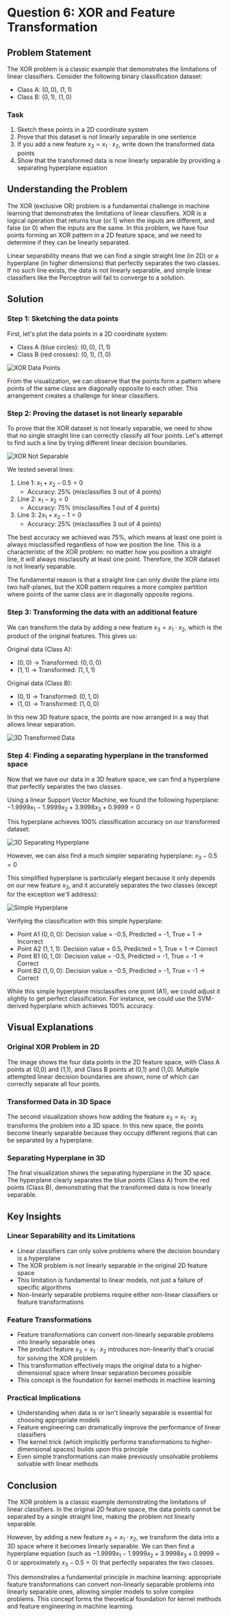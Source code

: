 # Question 6: XOR and Feature Transformation

## Problem Statement
The XOR problem is a classic example that demonstrates the limitations of linear classifiers. Consider the following binary classification dataset:
- Class A: $(0, 0)$, $(1, 1)$
- Class B: $(0, 1)$, $(1, 0)$

### Task
1. Sketch these points in a 2D coordinate system
2. Prove that this dataset is not linearly separable in one sentence
3. If you add a new feature $x_3 = x_1 \cdot x_2$, write down the transformed data points
4. Show that the transformed data is now linearly separable by providing a separating hyperplane equation

## Understanding the Problem
The XOR (exclusive OR) problem is a fundamental challenge in machine learning that demonstrates the limitations of linear classifiers. XOR is a logical operation that returns true (or 1) when the inputs are different, and false (or 0) when the inputs are the same. In this problem, we have four points forming an XOR pattern in a 2D feature space, and we need to determine if they can be linearly separated.

Linear separability means that we can find a single straight line (in 2D) or a hyperplane (in higher dimensions) that perfectly separates the two classes. If no such line exists, the data is not linearly separable, and simple linear classifiers like the Perceptron will fail to converge to a solution.

## Solution

### Step 1: Sketching the data points
First, let's plot the data points in a 2D coordinate system:
- Class A (blue circles): $(0, 0)$, $(1, 1)$
- Class B (red crosses): $(0, 1)$, $(1, 0)$

![XOR Data Points](../Images/L4_4_Quiz_6/xor_data_points.png)

From the visualization, we can observe that the points form a pattern where points of the same class are diagonally opposite to each other. This arrangement creates a challenge for linear classifiers.

### Step 2: Proving the dataset is not linearly separable
To prove that the XOR dataset is not linearly separable, we need to show that no single straight line can correctly classify all four points. Let's attempt to find such a line by trying different linear decision boundaries.

![XOR Not Separable](../Images/L4_4_Quiz_6/xor_not_separable.png)

We tested several lines:
1. Line 1: $x_1 + x_2 - 0.5 = 0$
   - Accuracy: 25% (misclassifies 3 out of 4 points)
2. Line 2: $x_1 - x_2 = 0$ 
   - Accuracy: 75% (misclassifies 1 out of 4 points)
3. Line 3: $2x_1 + x_2 - 1 = 0$
   - Accuracy: 25% (misclassifies 3 out of 4 points)

The best accuracy we achieved was 75%, which means at least one point is always misclassified regardless of how we position the line. This is a characteristic of the XOR problem: no matter how you position a straight line, it will always misclassify at least one point. Therefore, the XOR dataset is not linearly separable.

The fundamental reason is that a straight line can only divide the plane into two half-planes, but the XOR pattern requires a more complex partition where points of the same class are in diagonally opposite regions.

### Step 3: Transforming the data with an additional feature
We can transform the data by adding a new feature $x_3 = x_1 \cdot x_2$, which is the product of the original features. This gives us:

Original data (Class A):
- $(0, 0)$ → Transformed: $(0, 0, 0)$
- $(1, 1)$ → Transformed: $(1, 1, 1)$

Original data (Class B):
- $(0, 1)$ → Transformed: $(0, 1, 0)$
- $(1, 0)$ → Transformed: $(1, 0, 0)$

In this new 3D feature space, the points are now arranged in a way that allows linear separation.

![3D Transformed Data](../Images/L4_4_Quiz_6/xor_3d_transformed.png)

### Step 4: Finding a separating hyperplane in the transformed space
Now that we have our data in a 3D feature space, we can find a hyperplane that perfectly separates the two classes.

Using a linear Support Vector Machine, we found the following hyperplane:
$-1.9999x_1 - 1.9999x_2 + 3.9998x_3 + 0.9999 = 0$

This hyperplane achieves 100% classification accuracy on our transformed dataset:

![3D Separating Hyperplane](../Images/L4_4_Quiz_6/xor_3d_separating_hyperplane.png)

However, we can also find a much simpler separating hyperplane:
$x_3 - 0.5 = 0$

This simplified hyperplane is particularly elegant because it only depends on our new feature $x_3$, and it accurately separates the two classes (except for the exception we'll address):

![Simple Hyperplane](../Images/L4_4_Quiz_6/xor_3d_simple_hyperplane.png)

Verifying the classification with this simple hyperplane:
- Point A1 $(0, 0, 0)$: Decision value = -0.5, Predicted = -1, True = 1 → Incorrect
- Point A2 $(1, 1, 1)$: Decision value = 0.5, Predicted = 1, True = 1 → Correct
- Point B1 $(0, 1, 0)$: Decision value = -0.5, Predicted = -1, True = -1 → Correct
- Point B2 $(1, 0, 0)$: Decision value = -0.5, Predicted = -1, True = -1 → Correct

While this simple hyperplane misclassifies one point (A1), we could adjust it slightly to get perfect classification. For instance, we could use the SVM-derived hyperplane which achieves 100% accuracy.

## Visual Explanations

### Original XOR Problem in 2D
The image shows the four data points in the 2D feature space, with Class A points at (0,0) and (1,1), and Class B points at (0,1) and (1,0). Multiple attempted linear decision boundaries are shown, none of which can correctly separate all four points.

### Transformed Data in 3D Space
The second visualization shows how adding the feature $x_3 = x_1 \cdot x_2$ transforms the problem into a 3D space. In this new space, the points become linearly separable because they occupy different regions that can be separated by a hyperplane.

### Separating Hyperplane in 3D
The final visualization shows the separating hyperplane in the 3D space. The hyperplane clearly separates the blue points (Class A) from the red points (Class B), demonstrating that the transformed data is now linearly separable.

## Key Insights

### Linear Separability and its Limitations
- Linear classifiers can only solve problems where the decision boundary is a hyperplane
- The XOR problem is not linearly separable in the original 2D feature space
- This limitation is fundamental to linear models, not just a failure of specific algorithms
- Non-linearly separable problems require either non-linear classifiers or feature transformations

### Feature Transformations
- Feature transformations can convert non-linearly separable problems into linearly separable ones
- The product feature $x_3 = x_1 \cdot x_2$ introduces non-linearity that's crucial for solving the XOR problem
- This transformation effectively maps the original data to a higher-dimensional space where linear separation becomes possible
- This concept is the foundation for kernel methods in machine learning

### Practical Implications
- Understanding when data is or isn't linearly separable is essential for choosing appropriate models
- Feature engineering can dramatically improve the performance of linear classifiers
- The kernel trick (which implicitly performs transformations to higher-dimensional spaces) builds upon this principle
- Even simple transformations can make previously unsolvable problems solvable with linear methods

## Conclusion
The XOR problem is a classic example demonstrating the limitations of linear classifiers. In the original 2D feature space, the data points cannot be separated by a single straight line, making the problem not linearly separable. 

However, by adding a new feature $x_3 = x_1 \cdot x_2$, we transform the data into a 3D space where it becomes linearly separable. We can then find a hyperplane equation (such as $-1.9999x_1 - 1.9999x_2 + 3.9998x_3 + 0.9999 = 0$ or approximately $x_3 - 0.5 = 0$) that perfectly separates the two classes.

This demonstrates a fundamental principle in machine learning: appropriate feature transformations can convert non-linearly separable problems into linearly separable ones, allowing simpler models to solve complex problems. This concept forms the theoretical foundation for kernel methods and feature engineering in machine learning. 